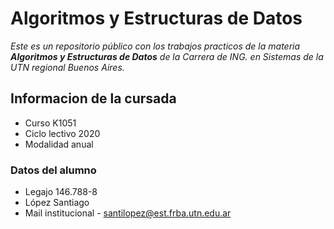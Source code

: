 # Algoritmos y Estructuras de Datos
_Este es un repositorio público con los trabajos practicos de la materia **Algoritmos y Estructuras de Datos** de la Carrera de ING. en Sistemas de la UTN regional Buenos Aires._

## Informacion de la cursada

* Curso K1051
* Ciclo lectivo 2020
* Modalidad anual

### Datos del alumno

* Legajo 146.788-8
* López Santiago
* Mail institucional - santilopez@est.frba.utn.edu.ar